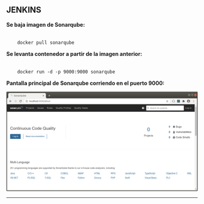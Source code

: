 JENKINS
---------------------------------------------------------------------------------------------------------

**Se baja imagen de Sonarqube:**

```

    docker pull sonarqube

```

**Se levanta contenedor a partir de la imagen anterior:**

```

    docker run -d -p 9000:9000 sonarqube

```

**Pantalla principal de Sonarqube corriendo en el puerto 9000:**

![Screenshot Sonarqube](../screenshots/sonarqube_running_in_docker.png)


---------------------------------------------------------------------------------------------------------